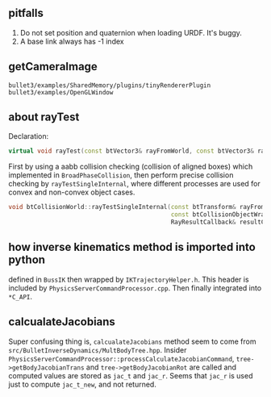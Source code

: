## pitfalls
1. Do not set position and quaternion when loading URDF. It's buggy.
2. A base link always has -1 index

## getCameraImage
`bullet3/examples/SharedMemory/plugins/tinyRendererPlugin`
`bullet3/examples/OpenGLWindow`

## about rayTest
Declaration:
```cpp
virtual void rayTest(const btVector3& rayFromWorld, const btVector3& rayToWorld, RayResultCallback& resultCallback) const;
```
First by using a aabb collision checking (collision of aligned boxes) which implemented in `BroadPhaseCollision`, then perform precise collision checking by `rayTestSingleInternal`, where different processes are used for convex and non-convex object cases.
```cpp
void btCollisionWorld::rayTestSingleInternal(const btTransform& rayFromTrans, const btTransform& rayToTrans,
											 const btCollisionObjectWrapper* collisionObjectWrap,
											 RayResultCallback& resultCallback)
```

## how inverse kinematics method is imported into python
defined in `BussIK` then wrapped by `IKTrajectoryHelper.h`. This header is included by `PhysicsServerCommandProcessor.cpp`. Then finally integrated into `*C_API`.

## calcualateJacobians 
Super confusing thing is, `calcualateJacobians` method seem to come from `src/BulletInverseDynamics/MultBodyTree.hpp`. Insider `PhysicsServerCommandProcessor::processCalculateJacobianCommand`,  `tree->getBodyJacobianTrans` and `tree->getBodyJacobianRot` are called and computed values are stored as `jac_t` and `jac_r`. Seems that `jac_r` is used just to compute `jac_t_new`, and not returned.

